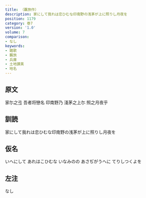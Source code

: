 ```yaml
---
title: （覊旅作）
description: 家にして我れは恋ひむな印南野の浅茅が上に照りし月夜を
position: 1179
category: 巻7
version: '1.0'
volume: 7
comparison:
- なし
keywords:
- 雑歌
- 羈旅
- 兵庫
- 土地讃美
- 地名
---
```


## 原文

家尓之弖 吾者将戀名 印南野乃 淺茅之上尓 照之月夜乎

## 訓読

家にして我れは恋ひむな印南野の浅茅が上に照りし月夜を

## 仮名

いへにして あれはこひむな いなみのの あさぢがうへに てりしつくよを

## 左注

なし
